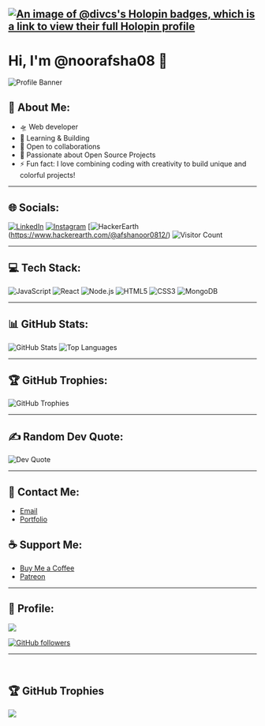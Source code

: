 <br>

## [![An image of @divcs's Holopin badges, which is a link to view their full Holopin profile](https://holopin.me/noorafsha08)](https://holopin.io/@noorafsha08)

# Hi, I'm @noorafsha08 👋

![Profile Banner](https://your-banner-url.com/banner.png)

## 💫 About Me:
- 🛸 Web developer  
- 💬 Learning & Building  
- 🤝 Open to collaborations  
- 📂 Passionate about Open Source Projects  
- ⚡ Fun fact: I love combining coding with creativity to build unique and colorful projects!

---

## 🌐 Socials:
[![LinkedIn](https://img.shields.io/badge/-LinkedIn-blue?logo=LinkedIn&logoColor=white)](https://www.linkedin.com/in/noor-afsha-06612a216/) 
[![Instagram](https://img.shields.io/badge/-Instagram-pink?logo=Instagram&logoColor=white)](https://instagram.com/n00r_2110/profilecard/?igsh=NW1vcmF6YjZnYTRh)
[![HackerEarth](https://img.shields.io/badge/HackerEarth-000000?style=for-the-badge&logo=codepen&logoColor=white)(https://www.hackerearth.com/@afshanoor0812/)
![Visitor Count](https://komarev.com/ghpvc/?username=noorafsha08&color=blue)

---

## 💻 Tech Stack:
![JavaScript](https://img.shields.io/badge/JavaScript-F7DF1E?style=flat-square&logo=javascript&logoColor=black)
![React](https://img.shields.io/badge/React-61DAFB?style=flat-square&logo=react&logoColor=black)
![Node.js](https://img.shields.io/badge/Node.js-339933?style=flat-square&logo=node.js&logoColor=white)
![HTML5](https://img.shields.io/badge/HTML5-E34F26?style=flat-square&logo=html5&logoColor=white)
![CSS3](https://img.shields.io/badge/CSS3-1572B6?style=flat-square&logo=css3&logoColor=white)
![MongoDB](https://img.shields.io/badge/MongoDB-4EA94B?style=flat-square&logo=mongodb&logoColor=white)

---

## 📊 GitHub Stats:
![GitHub Stats](https://github-readme-stats.vercel.app/api?username=noorafsha08&show_icons=true&theme=radical)
![Top Languages](https://github-readme-stats.vercel.app/api/top-langs/?username=noorafsha08&layout=compact&theme=radical)

---

## 🏆 GitHub Trophies:
![GitHub Trophies](https://github-profile-trophy.vercel.app/?username=noorafsha08&theme=radical)

---

## ✍️ Random Dev Quote:
![Dev Quote](https://quotes-github-readme.vercel.app/api?type=horizontal&theme=radical)

---

## 📧 Contact Me:
- [Email](mailto:your-email@example.com)
- [Portfolio](https://your-portfolio-url.com)

## ☕ Support Me:
- [Buy Me a Coffee](https://www.buymeacoffee.com/yourprofile)
- [Patreon](https://www.patreon.com/yourprofile)

---



## 🙋 Profile:

<p align="left">
  
[![](https://visitcount.itsvg.in/api?id=divcs&icon=0&color=11)](https://visitcount.itsvg.in)


  <a href="https://github.com/noorafsha08?tab=followers">
    <img alt="GitHub followers" src="https://img.shields.io/github/followers/divcs?color=yellow&logo=github">
  </a>
</p>

---

<br>

## 🏆 GitHub Trophies

![](https://github-profile-trophy.vercel.app/?username=divcs&theme=darkhub&no-frame=false&no-bg=false&margin-w=4)

